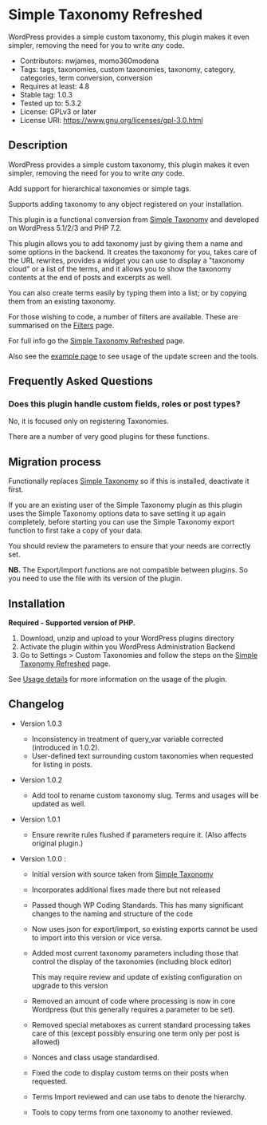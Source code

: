 # Simple Taxonomy Refreshed

WordPress provides a simple custom taxonomy, this plugin makes it even simpler, removing the need for you to write <em>any</em> code.

* Contributors: nwjames, momo360modena
* Tags: tags, taxonomies, custom taxonomies, taxonomy, category, categories, term conversion, conversion
* Requires at least: 4.8
* Stable tag: 1.0.3
* Tested up to: 5.3.2
* License: GPLv3 or later
* License URI: https://www.gnu.org/licenses/gpl-3.0.html

## Description

WordPress provides a simple custom taxonomy, this plugin makes it even simpler, removing the need for you to write <em>any</em> code.

Add support for hierarchical taxonomies or simple tags.

Supports adding taxonomy to any object registered on your installation.

This plugin is a functional conversion from [Simple Taxonomy](https://wordpress.org/plugins/simple-taxonomy/) and developed on WordPress 5.1/2/3 and PHP 7.2.

This plugin allows you to add taxonomy just by giving them a name and some options in the backend. It creates the taxonomy for you, takes care of the URL rewrites, provides a widget you can use to display a "taxonomy cloud" or a list of the terms, and it allows you to show the taxonomy contents at the end of posts and excerpts as well.

You can also create terms easily by typing them into a list; or by copying them from an existing taxonomy.

For those wishing to code, a number of filters are available. These are summarised on the [Filters](./filters.md) page.

For full info go the [Simple Taxonomy Refreshed](https://github.com/NeilWJames/simple-taxonomy-refreshed) page.

Also see the [example page](./example.md) to see usage of the update screen and the tools. 

## Frequently Asked Questions

### Does this plugin handle custom fields, roles or post types?

No, it is focused only on registering Taxonomies.

There are a number of very good plugins for these functions.


## Migration process

Functionally replaces [Simple Taxonomy](https://wordpress.org/plugins/simple-taxonomy/) so if this is installed, deactivate it first.

If you are an existing user of the Simple Taxonomy plugin as this plugin uses the Simple Taxonomy options data to save setting it up again completely, before starting you can use the Simple Taxonomy export function to first take a copy of your data.

You should review the parameters to ensure that your needs are correctly set.

**NB.** The Export/Import functions are not compatible between plugins. So you need to use the file with its version of the plugin.

## Installation

**Required - Supported version of PHP.**

1. Download, unzip and upload to your WordPress plugins directory
2. Activate the plugin within you WordPress Administration Backend
3. Go to Settings > Custom Taxonomies and follow the steps on the [Simple Taxonomy Refreshed](https://github.com/NeilWJames/simple-taxonomy-refreshed) page.

See [Usage details](./usage.md) for more information on the usage of the plugin.

## Changelog

* Version 1.0.3
	* Inconsistency in treatment of query_var variable corrected (introduced in 1.0.2).
	* User-defined text surrounding custom taxonomies when requested for listing in posts.

* Version 1.0.2
	* Add tool to rename custom taxonomy slug. Terms and usages will be updated as well.

* Version 1.0.1
	* Ensure rewrite rules flushed if parameters require it. (Also affects original plugin.)

* Version 1.0.0 :
	* Initial version with source taken from [Simple Taxonomy](https://github.com/herewithme/simple-taxonomy)
	* Incorporates additional fixes made there but not released
	* Passed though WP Coding Standards. This has many significant changes to the naming and structure of the code
	* Now uses json for export/import, so existing exports cannot be used to import into this version or vice versa.
	* Added most current taxonomy parameters including those that control the display of the taxonomies (including block editor)

        This may require review and update of existing configuration on upgrade to this version
	* Removed an amount of code where processing is now in core Wordpress (but this generally requires a parameter to be set).
	* Removed special metaboxes as current standard processing takes care of this (except possibly ensuring one term only per post is allowed)
	* Nonces and class usage standardised.
	* Fixed the code to display custom terms on their posts when requested.
	* Terms Import reviewed and can use tabs to denote the hierarchy.
	* Tools to copy terms from one taxonomy to another reviewed.
